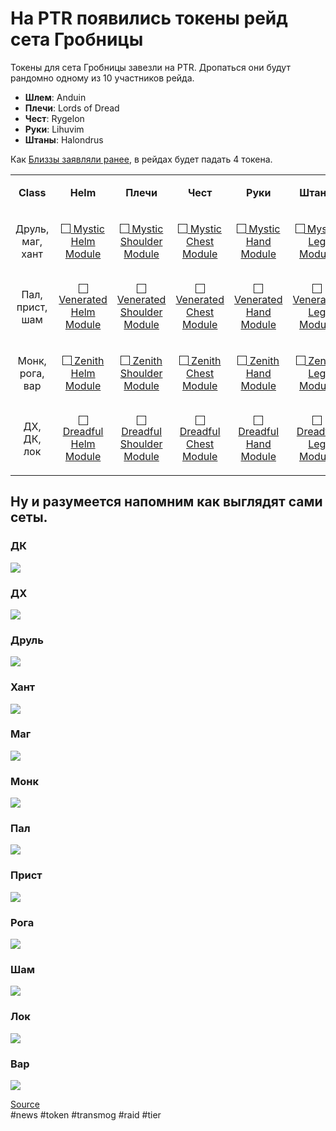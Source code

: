 # На PTR появились токены рейд сета Гробницы

Токены для сета Гробницы завезли на PTR. Дропаться они будут рандомно одному из 10 участников рейда.

- **Шлем**: Anduin  
- **Плечи**: Lords of Dread  
- **Чест**: Rygelon  
- **Руки**: Lihuvim  
- **Штаны**: Halondrus  

Как [Близзы заявляли ранее](https://www.wowhead.com/news/blizzard-faq-on-tier-set-acquisition-tier-set-tokens-revealed-new-trading-325857), в рейдах будет падать 4 токена.  

<html>
<table>
	<tr>
		<td><p align="center"><b>Class</b></p>
		</td>
		<td><p align="center"><b>Helm</b></p>
		</td>
		<td><p align="center"><b>Плечи</b></p>
		</td>
		<td><p align="center"><b>Чест</b></p>
		</td>
		<td><p align="center"><b>Руки</b></p>
		</td>
		<td><p align="center"><b>Штаны</b></p>
		</td>
	</tr>
	<tr>
		<td><p align="center">Друль, маг, хант</p></td>
		<td><p align="center"><a href="https://ptr.wowhead.com/item=191002/mystic-helm-module"><img src="https://wow.zamimg.com/images/wow/icons/tiny/inv_trinket_progenitorraid_04_blue.gif" name="Image1" align="bottom" width="13" height="13" border="1"/> Mystic Helm Module</a></p>
		</td>
		<td><p align="center"><a href="https://ptr.wowhead.com/item=191007/mystic-shoulder-module"><img src="https://wow.zamimg.com/images/wow/icons/tiny/inv_trinket_progenitorraid_04_dark.gif" name="Image2" align="bottom" width="13" height="13" border="1"/> Mystic Shoulder Module</a></p>
		</td>
		<td><p align="center"><a href="https://ptr.wowhead.com/item=191011/mystic-chest-module"><img src="https://wow.zamimg.com/images/wow/icons/tiny/inv_trinket_progenitorraid_04_green.gif" name="Image3" align="bottom" width="13" height="13" border="1"/> Mystic Chest Module</a></p>
		</td>
		<td><p align="center"><a href="https://ptr.wowhead.com/item=191015/mystic-hand-module"><img src="https://wow.zamimg.com/images/wow/icons/tiny/inv_trinket_progenitorraid_04_orange.gif" name="Image4" align="bottom" width="13" height="13" border="1"/> Mystic Hand Module</a></p>
		</td>
		<td><p align="center"><a href="https://ptr.wowhead.com/item=191019/mystic-leg-module"><img src="https://wow.zamimg.com/images/wow/icons/tiny/inv_trinket_progenitorraid_04_red.gif" name="Image5" align="bottom" width="13" height="13" border="1"/> Mystic Leg Module</a></p>
		</td>
	</tr>
	<tr>
		<td><p align="center">Пал, прист, шам</p></td>
		<td><p align="center"><a href="https://ptr.wowhead.com/item=191003/venerated-helm-module"><img src="https://wow.zamimg.com/images/wow/icons/tiny/inv_trinket_progenitorraid_04_blue.gif" name="Image6" align="bottom" width="13" height="13" border="1"/> Venerated Helm Module</a></p>
		</td>
		<td><p align="center"><a href="https://ptr.wowhead.com/item=191008/venerated-shoulder-module"><img src="https://wow.zamimg.com/images/wow/icons/tiny/inv_trinket_progenitorraid_04_dark.gif" name="Image7" align="bottom" width="13" height="13" border="1"/> Venerated Shoulder Module</a></p>
		</td>
		<td><p align="center"><a href="https://ptr.wowhead.com/item=191012/venerated-chest-module"><img src="https://wow.zamimg.com/images/wow/icons/tiny/inv_trinket_progenitorraid_04_green.gif" name="Image8" align="bottom" width="13" height="13" border="1"/> Venerated Chest Module</a></p>
		</td>
		<td><p align="center"><a href="https://ptr.wowhead.com/item=191016/venerated-hand-module"><img src="https://wow.zamimg.com/images/wow/icons/tiny/inv_trinket_progenitorraid_04_orange.gif" name="Image9" align="bottom" width="13" height="13" border="1"/> Venerated Hand Module</a></p>
		</td>
		<td><p align="center"><a href="https://ptr.wowhead.com/item=191020/venerated-leg-module"><img src="https://wow.zamimg.com/images/wow/icons/tiny/inv_trinket_progenitorraid_04_red.gif" name="Image10" align="bottom" width="13" height="13" border="1"/> Venerated Leg Module</a></p>
		</td>
	</tr>
	<tr>
		<td><p align="center">Монк, рога, вар</p></td>
		<td><p align="center"><a href="https://ptr.wowhead.com/item=191004/zenith-helm-module"><img src="https://wow.zamimg.com/images/wow/icons/tiny/inv_trinket_progenitorraid_04_blue.gif" name="Image11" align="bottom" width="13" height="13" border="1"/> Zenith Helm Module</a></p>
		</td>
		<td><p align="center"><a href="https://ptr.wowhead.com/item=191009/zenith-shoulder-module"><img src="https://wow.zamimg.com/images/wow/icons/tiny/inv_trinket_progenitorraid_04_dark.gif" name="Image12" align="bottom" width="13" height="13" border="1"/> Zenith Shoulder Module</a></p>
		</td>
		<td><p align="center"><a href="https://ptr.wowhead.com/item=191013/zenith-chest-module"><img src="https://wow.zamimg.com/images/wow/icons/tiny/inv_trinket_progenitorraid_04_green.gif" name="Image13" align="bottom" width="13" height="13" border="1"/> Zenith Chest Module</a></p>
		</td>
		<td><p align="center"><a href="https://ptr.wowhead.com/item=191017/zenith-hand-module"><img src="https://wow.zamimg.com/images/wow/icons/tiny/inv_trinket_progenitorraid_04_orange.gif" name="Image14" align="bottom" width="13" height="13" border="1"/> Zenith Hand Module</a></p>
		</td>
		<td><p align="center"><a href="https://ptr.wowhead.com/item=191021/zenith-leg-module"><img src="https://wow.zamimg.com/images/wow/icons/tiny/inv_trinket_progenitorraid_04_red.gif" name="Image15" align="bottom" width="13" height="13" border="1"/> Zenith Leg Module</a></p>
		</td>
	</tr>
	<tr>
		<td><p align="center">ДХ, ДК, лок</p></td>
		<td><p align="center"><a href="https://ptr.wowhead.com/item=191005/dreadful-helm-module"><img src="https://wow.zamimg.com/images/wow/icons/tiny/inv_trinket_progenitorraid_04_blue.gif" name="Image16" align="bottom" width="13" height="13" border="1"/> Dreadful Helm Module</a></p>
		</td>
		<td><p align="center"><a href="https://ptr.wowhead.com/item=191006/dreadful-shoulder-module"><img src="https://wow.zamimg.com/images/wow/icons/tiny/inv_trinket_progenitorraid_04_dark.gif" name="Image17" align="bottom" width="13" height="13" border="1"/> Dreadful Shoulder Module</a></p>
		</td>
		<td><p align="center"><a href="https://ptr.wowhead.com/item=191010/dreadful-chest-module"><img src="https://wow.zamimg.com/images/wow/icons/tiny/inv_trinket_progenitorraid_04_green.gif" name="Image18" align="bottom" width="13" height="13" border="1"/> Dreadful Chest Module</a></p>
		</td>
		<td><p align="center"><a href="https://ptr.wowhead.com/item=191014/dreadful-hand-module"><img src="https://wow.zamimg.com/images/wow/icons/tiny/inv_trinket_progenitorraid_04_orange.gif" name="Image19" align="bottom" width="13" height="13" border="1"/> Dreadful Hand Module</a></p>
		</td>
		<td><p align="center"><a href="https://ptr.wowhead.com/item=191018/dreadful-leg-module"><img src="https://wow.zamimg.com/images/wow/icons/tiny/inv_trinket_progenitorraid_04_red.gif" name="Image20" align="bottom" width="13" height="13" border="1"/> Dreadful Leg Module</a></p>
		</td>
	</tr>
</table>
</html>

## Ну и разумеется напомним как выглядят сами сеты.  

### ДК
<a href="https://wow.zamimg.com/uploads/screenshots/normal/1040277.jpg"><img src="https://github.com/MagicalCow/TrinkIT-News/blob/main/Assets/326024/death-knight.jpg"></a>  
### ДХ
<a href="https://wow.zamimg.com/uploads/screenshots/normal/1040281.jpg"><img src="https://github.com/MagicalCow/TrinkIT-News/blob/main/Assets/326024/demon-hunter.jpg"></a>  
### Друль
<a href="https://wow.zamimg.com/uploads/screenshots/normal/1040287.jpg"><img src="https://github.com/MagicalCow/TrinkIT-News/blob/main/Assets/326024/druid.jpg"></a>  
### Хант
<a href="https://wow.zamimg.com/uploads/screenshots/normal/1040285.jpg"><img src="https://github.com/MagicalCow/TrinkIT-News/blob/main/Assets/326024/hunter.jpg"></a>  
### Маг
<a href="https://wow.zamimg.com/uploads/screenshots/normal/1040284.jpg"><img src="https://github.com/MagicalCow/TrinkIT-News/blob/main/Assets/326024/mage.jpg"></a>  
### Монк
<a href="https://wow.zamimg.com/uploads/screenshots/normal/1040288.jpg"><img src="https://github.com/MagicalCow/TrinkIT-News/blob/main/Assets/326024/monk.jpg"></a>  
### Пал
<a href="https://wow.zamimg.com/uploads/screenshots/normal/1040278.jpg"><img src="https://github.com/MagicalCow/TrinkIT-News/blob/main/Assets/326024/paladin.jpg"></a>  
### Прист
<a href="https://wow.zamimg.com/uploads/screenshots/normal/1040283.jpg"><img src="https://github.com/MagicalCow/TrinkIT-News/blob/main/Assets/326024/priest.jpg"></a>  
### Рога
<a href="https://wow.zamimg.com/uploads/screenshots/normal/1040286.jpg"><img src="https://github.com/MagicalCow/TrinkIT-News/blob/main/Assets/326024/rogue.jpg"></a>  
### Шам
<a href="https://wow.zamimg.com/uploads/screenshots/normal/1040518.jpg"><img src="https://github.com/MagicalCow/TrinkIT-News/blob/main/Assets/326024/shaman.jpg"></a>  
### Лок
<a href="https://wow.zamimg.com/uploads/screenshots/normal/1047555.jpg"><img src="https://github.com/MagicalCow/TrinkIT-News/blob/main/Assets/326024/warlock.jpg"></a>  
### Вар
<a href="https://wow.zamimg.com/uploads/screenshots/normal/1045096.jpg"><img src="https://github.com/MagicalCow/TrinkIT-News/blob/main/Assets/326024/warrior.jpg"></a>  

[Source](https://www.wowhead.com/news/tier-set-tokens-added-to-the-9-2-ptr-for-sepulcher-of-the-first-ones-326024)  
#news #token #transmog #raid #tier